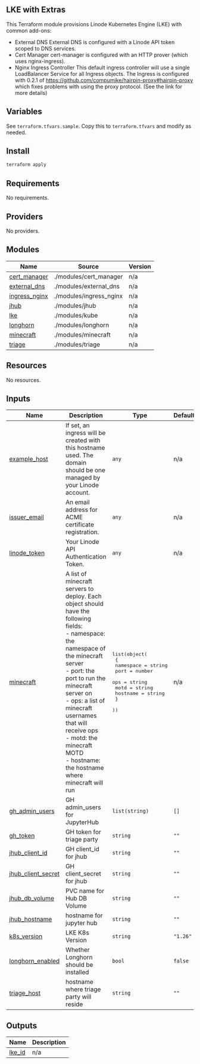 ## LKE with Extras

This Terraform module provisions Linode Kubernetes Engine (LKE) with common add-ons:

- External DNS
  External DNS is configured with a Linode API token scoped to DNS services.
- Cert Manager
  cert-manager is configured with an HTTP prover (which uses nginx-ingress).
- Nginx Ingress Controller
  This default ingress controller will use a single LoadBalancer Service for all Ingress objects.
  The Ingress is configured with 0.2.1 of <https://github.com/compumike/hairpin-proxy#hairpin-proxy> which fixes problems with using the proxy protocol. (See the link for more details)

## Variables

See `terraform.tfvars.sample`. Copy this to `terraform.tfvars` and modify as needed.

## Install

```sh
terraform apply
```

<!-- BEGIN_TF_DOCS -->
## Requirements

No requirements.

## Providers

No providers.

## Modules

| Name | Source | Version |
|------|--------|---------|
| <a name="module_cert_manager"></a> [cert\_manager](#module\_cert\_manager) | ./modules/cert_manager | n/a |
| <a name="module_external_dns"></a> [external\_dns](#module\_external\_dns) | ./modules/external_dns | n/a |
| <a name="module_ingress_nginx"></a> [ingress\_nginx](#module\_ingress\_nginx) | ./modules/ingress_nginx | n/a |
| <a name="module_jhub"></a> [jhub](#module\_jhub) | ./modules/jhub | n/a |
| <a name="module_lke"></a> [lke](#module\_lke) | ./modules/kube | n/a |
| <a name="module_longhorn"></a> [longhorn](#module\_longhorn) | ./modules/longhorn | n/a |
| <a name="module_minecraft"></a> [minecraft](#module\_minecraft) | ./modules/minecraft | n/a |
| <a name="module_triage"></a> [triage](#module\_triage) | ./modules/triage | n/a |

## Resources

No resources.

## Inputs

| Name | Description | Type | Default | Required |
|------|-------------|------|---------|:--------:|
| <a name="input_example_host"></a> [example\_host](#input\_example\_host) | If set, an ingress will be created with this hostname used. The domain should be one managed by your Linode account. | `any` | n/a | yes |
| <a name="input_issuer_email"></a> [issuer\_email](#input\_issuer\_email) | An email address for ACME certificate registration. | `any` | n/a | yes |
| <a name="input_linode_token"></a> [linode\_token](#input\_linode\_token) | Your Linode API Authentication Token. | `any` | n/a | yes |
| <a name="input_minecraft"></a> [minecraft](#input\_minecraft) | A list of minecraft servers to deploy. Each object should have the following fields:<br>- namespace: the namespace of the minecraft server<br>- port: the port to run the minecraft server on<br>- ops: a list of minecraft usernames that will receive ops<br>- motd: the minecraft MOTD<br>- hostname: the hostname where minecraft will run | <pre>list(object(<br>    {<br>      namespace = string<br>      port      = number<br>      ops       = string<br>      motd      = string<br>      hostname  = string<br>    }<br>  ))</pre> | n/a | yes |
| <a name="input_gh_admin_users"></a> [gh\_admin\_users](#input\_gh\_admin\_users) | GH admin\_users for JupyterHub | `list(string)` | `[]` | no |
| <a name="input_gh_token"></a> [gh\_token](#input\_gh\_token) | GH token for triage party | `string` | `""` | no |
| <a name="input_jhub_client_id"></a> [jhub\_client\_id](#input\_jhub\_client\_id) | GH client\_id for jhub | `string` | `""` | no |
| <a name="input_jhub_client_secret"></a> [jhub\_client\_secret](#input\_jhub\_client\_secret) | GH client\_secret for jhub | `string` | `""` | no |
| <a name="input_jhub_db_volume"></a> [jhub\_db\_volume](#input\_jhub\_db\_volume) | PVC name for Hub DB Volume | `string` | `""` | no |
| <a name="input_jhub_hostname"></a> [jhub\_hostname](#input\_jhub\_hostname) | hostname for jupyter hub | `string` | `""` | no |
| <a name="input_k8s_version"></a> [k8s\_version](#input\_k8s\_version) | LKE K8s Version | `string` | `"1.26"` | no |
| <a name="input_longhorn_enabled"></a> [longhorn\_enabled](#input\_longhorn\_enabled) | Whether Longhorn should be installed | `bool` | `false` | no |
| <a name="input_triage_host"></a> [triage\_host](#input\_triage\_host) | hostname where triage party will reside | `string` | `""` | no |

## Outputs

| Name | Description |
|------|-------------|
| <a name="output_lke_id"></a> [lke\_id](#output\_lke\_id) | n/a |
<!-- END_TF_DOCS -->